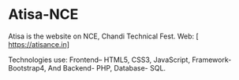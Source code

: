 # Atisa-NCE
Atisa is the website on NCE, Chandi Technical Fest. Web: [ https://atisance.in]

Technologies use: Frontend– HTML5, CSS3, JavaScript, Framework- Bootstrap4, And Backend- PHP, Database- SQL.
